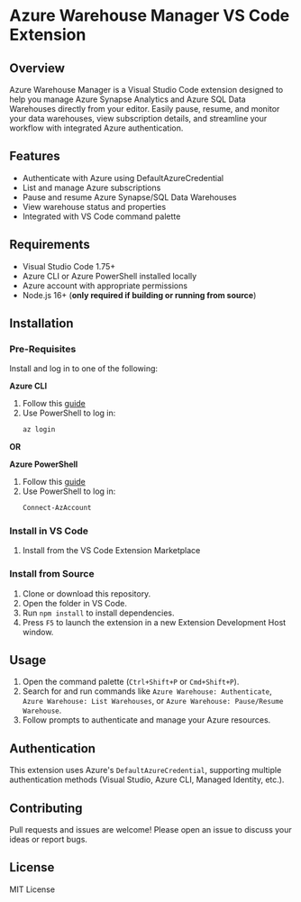 
# Azure Warehouse Manager VS Code Extension

## Overview
Azure Warehouse Manager is a Visual Studio Code extension designed to help you manage Azure Synapse Analytics and Azure SQL Data Warehouses directly from your editor. Easily pause, resume, and monitor your data warehouses, view subscription details, and streamline your workflow with integrated Azure authentication.

## Features
- Authenticate with Azure using DefaultAzureCredential
- List and manage Azure subscriptions
- Pause and resume Azure Synapse/SQL Data Warehouses
- View warehouse status and properties
- Integrated with VS Code command palette

## Requirements
- Visual Studio Code 1.75+
- Azure CLI or Azure PowerShell installed locally
- Azure account with appropriate permissions
- Node.js 16+ (**only required if building or running from source**)

## Installation

### Pre-Requisites

Install and log in to one of the following:

**Azure CLI**  
1. Follow this [guide](https://learn.microsoft.com/en-us/cli/azure/install-azure-cli?view=azure-cli-latest)
2. Use PowerShell to log in:
   ```powershell
   az login
   ```

**OR**

**Azure PowerShell**  
1. Follow this [guide](https://learn.microsoft.com/en-us/powershell/azure/install-azps-windows?view=azps-14.2.0&tabs=powershell&pivots=windows-psgallery)
2. Use PowerShell to log in:
   ```powershell
   Connect-AzAccount
   ```

### Install in VS Code
1. Install from the VS Code Extension Marketplace

### Install from Source
1. Clone or download this repository.
2. Open the folder in VS Code.
3. Run `npm install` to install dependencies.
4. Press `F5` to launch the extension in a new Extension Development Host window.

## Usage
1. Open the command palette (`Ctrl+Shift+P` or `Cmd+Shift+P`).
2. Search for and run commands like `Azure Warehouse: Authenticate`, `Azure Warehouse: List Warehouses`, or `Azure Warehouse: Pause/Resume Warehouse`.
3. Follow prompts to authenticate and manage your Azure resources.

## Authentication
This extension uses Azure's `DefaultAzureCredential`, supporting multiple authentication methods (Visual Studio, Azure CLI, Managed Identity, etc.).

## Contributing
Pull requests and issues are welcome! Please open an issue to discuss your ideas or report bugs.

## License
MIT License
